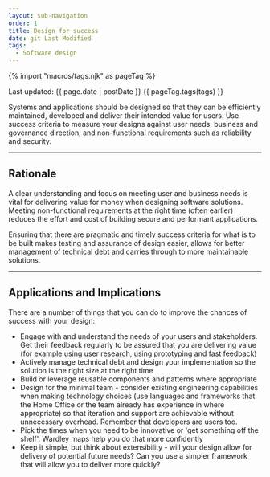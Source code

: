 ```yaml
---
layout: sub-navigation
order: 1
title: Design for success
date: git Last Modified
tags:
  - Software design
---
```


{% import "macros/tags.njk" as pageTag %}

Last updated: {{ page.date | postDate }}
{{ pageTag.tags(tags)  }}

Systems and applications should be designed so that they can be efficiently maintained, developed and deliver their intended value for users. Use success criteria to measure your designs against user needs, business and governance direction, and non-functional requirements such as reliability and security.

---

## Rationale

A clear understanding and focus on meeting user and business needs is vital for delivering value for money when designing software solutions. Meeting non-functional requirements at the right time (often earlier) reduces the effort and cost of building secure and performant applications.

Ensuring that there are pragmatic and timely success criteria for what is to be built makes testing and assurance of design easier, allows for better management of technical debt and carries through to more maintainable solutions.

---

## Applications and Implications

There are a number of things that you can do to improve the chances of success with your design:

- Engage with and understand the needs of your users and stakeholders. Get their feedback regularly to be assured that you are delivering value (for example using user research, using prototyping and fast feedback)
- Actively manage technical debt and design your implementation so the solution is the right size at the right time
- Build or leverage reusable components and patterns where appropriate
- Design for the minimal team - consider existing engineering capabilities when making technology choices (use languages and frameworks that the Home Office or the team already has experience in where appropriate) so that iteration and support are achievable without unnecessary overhead. Remember that developers are users too.
- Pick the times when you need to be innovative or 'get something off the shelf'. Wardley maps help you do that more confidently
- Keep it simple, but think about extensibility - will your design allow for delivery of potential future needs? Can you use a simpler framework that will allow you to deliver more quickly?
